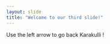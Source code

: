 ```yaml
---
layout: slide
title: "Welcome to our third slide!"
---
```


Use the left arrow to go back Karakulli !

